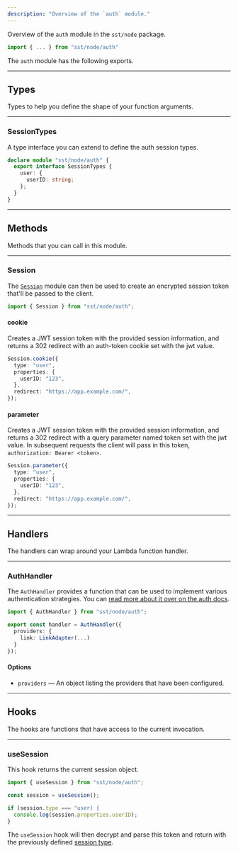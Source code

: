 ```yaml
---
description: "Overview of the `auth` module."
---
```


Overview of the `auth` module in the `sst/node` package.

```ts
import { ... } from "sst/node/auth"
```

The `auth` module has the following exports.

---

## Types

Types to help you define the shape of your function arguments.

---

### SessionTypes

A type interface you can extend to define the auth session types.

```ts
declare module "sst/node/auth" {
  export interface SessionTypes {
    user: {
      userID: string;
    };
  }
}
```

---

## Methods

Methods that you can call in this module.

---

### Session

The [`Session`](../auth.md#session) module can then be used to create an encrypted session token that'll be passed to the client.

```ts
import { Session } from "sst/node/auth";
```

#### cookie

Creates a JWT session token with the provided session information, and returns a 302 redirect with an auth-token cookie set with the jwt value.

```ts
Session.cookie({
  type: "user",
  properties: {
    userID: "123",
  },
  redirect: "https://app.example.com/",
});
```

#### parameter

Creates a JWT session token with the provided session information, and returns a 302 redirect with a query parameter named token set with the jwt value. In subsequent requests the client will pass in this token, `authorization: Bearer <token>`.

```ts
Session.parameter({
  type: "user",
  properties: {
    userID: "123",
  },
  redirect: "https://app.example.com/",
});
```

---

## Handlers

The handlers can wrap around your Lambda function handler.

---

### AuthHandler

The `AuthHandler` provides a function that can be used to implement various authentication strategies. You can [read more about it over on the auth docs](../auth.md).

```ts
import { AuthHandler } from "sst/node/auth";

export const handler = AuthHandler({
  providers: {
    link: LinkAdapter(...)
  }
});
```

#### Options

- `providers` — An object listing the providers that have been configured.

---

## Hooks

The hooks are functions that have access to the current invocation.

---

### useSession

This hook returns the current session object.

```ts
import { useSession } from "sst/node/auth";

const session = useSession();

if (session.type === "user) {
  console.log(session.properties.userID);
}
```

The `useSession` hook will then decrypt and parse this token and return with the previously defined [session type](#sessiontypes).
